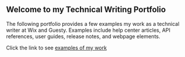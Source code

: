 ## Welcome to my Technical Writing Portfolio

The following portfolio provides a few examples my work as a technical writer at Wix and Guesty.
Examples include help center articles, API references, user guides, release notes, and webpage elements.

Click the link to see [examples of my work](https://github.com/AngeliqueMarachev/tech_writing/wiki)

